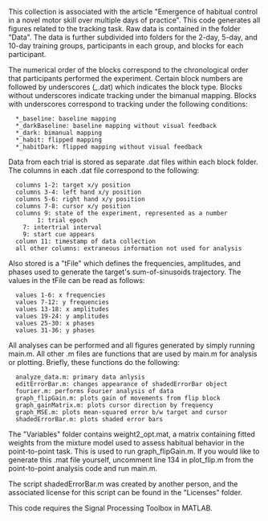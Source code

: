 This collection is associated with the article "Emergence of habitual
control in a novel motor skill over multiple days of practice". This
code generates all figures related to the tracking task. Raw data is
contained in the folder "Data". The data is further subdivided into
folders for the 2-day, 5-day, and 10-day training groups, participants
in each group, and blocks for each participant.

The numerical order of the blocks correspond to the chronological
order that participants performed the experiment. Certain block
numbers are followed by underscores (*_*.dat) which indicates the
block type. Blocks without underscores indicate tracking under the
bimanual mapping. Blocks with underscores correspond to tracking under
the following conditions:

      *_baseline: baseline mapping
      *_darkBaseline: baseline mapping without visual feedback
      *_dark: bimanual mapping
      *_habit: flipped mapping
      *_habitDark: flipped mapping without visual feedback

Data from each trial is stored as separate .dat files within each
block folder. The columns in each .dat file correspond to the
following:

      columns 1-2: target x/y position
      columns 3-4: left hand x/y position
      columns 5-6: right hand x/y position
      columns 7-8: cursor x/y position
      columns 9: state of the experiment, represented as a number
            1: trial epoch
	    7: intertrial interval
	    9: start cue appears
      column 11: timestamp of data collection
      all other columns: extraneous information not used for analysis

Also stored is a "tFile" which defines the frequencies, amplitudes,
and phases used to generate the target's sum-of-sinusoids
trajectory. The values in the tFile can be read as follows:

      values 1-6: x frequencies
      values 7-12: y frequencies
      values 13-18: x amplitudes
      values 19-24: y amplitudes
      values 25-30: x phases
      values 31-36: y phases

All analyses can be performed and all figures generated by simply
running main.m. All other .m files are functions that are used by
main.m for analysis or plotting. Briefly, these functions do the
following:

      analyze_data.m: primary data anlysis
      editErrorBar.m: changes appearance of shadedErrorBar object
      fourier.m: performs Fourier analysis of data
      graph_flipGain.m: plots gain of movements from flip block
      graph_gainMatrix.m: plots cursor direction by frequency
      graph_MSE.m: plots mean-squared error b/w target and cursor
      shadedErrorBar.m: plots shaded error bars

The "Variables" folder contains weight2_opt.mat, a matrix containing
fitted weights from the mixture model used to assess habitual 
behavior in the point-to-point task. This is used to run 
graph_flipGain.m. If you would like to generate this .mat file 
yourself, uncomment line 134 in plot_flip.m from the point-to-point
analysis code and run main.m.

The script shadedErrorBar.m was created by another person, and the
associated license for this script can be found in the "Licenses"
folder.

This code requires the Signal Processing Toolbox in MATLAB.